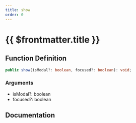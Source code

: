 ```yaml
---
title: show
order: 0
---
```


# {{ $frontmatter.title }}

## Function Definition

```ts
public show(isModal?: boolean, focused?: boolean): void;
```

### Arguments

* isModal?: boolean
* focused?: boolean

## Documentation

<!--@include: ./parts/show.md-->
